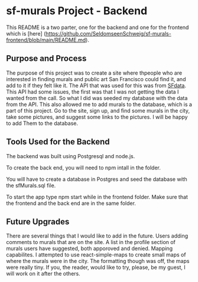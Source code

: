 # sf-murals Project - Backend

This README is a two parter, one for the backend and one for the frontend which is [here] (https://github.com/SeldomseenSchweig/sf-murals-frontend/blob/main/README.md).

## Purpose and Process

The purpose of this project was to create a site where thpeople who are interested in finding murals and public art San Francisco could find it, and add to it if they felt like it. The API that was used for this was from [SFdata]((https://data.sfgov.org/Culture-and-Recreation/StreetSmArts-Murals/wg8w-68vc)). This API had some issues, the first was that I was not getting the data I wanted from the call. So what I did was seeded my database with the data from the API. This also allowed me to add murals to the database, which is a part of this project. Go to the site, sign up, and find some murals in the city, take some pictures, and suggest some links to the pictures. I will be happy to add Them to the database.

## Tools Used for the Backend

The backend was built using Postgresql and node.js.

To create the back end, you will need to npm intall in the folder. 

You will have to create a database in Postgres and seed the database with the sfMurals.sql file.

To start the app type npm start while in the frontend folder. Make sure that the frontend and the back end are in the same folder.

## Future Upgrades

There are several things that I would like to add in the future. Users adding comments to murals that are on the site. A list in the profile section of murals users have suggested, both apporoved and denied. Mapping capabilites. I attempted to use react-simple-maps to create small maps of where the murals were in the city. The formatting though was off, the maps were really tiny. If you, the reader, would like to try, please, be my guest, I will work on it after the others.
